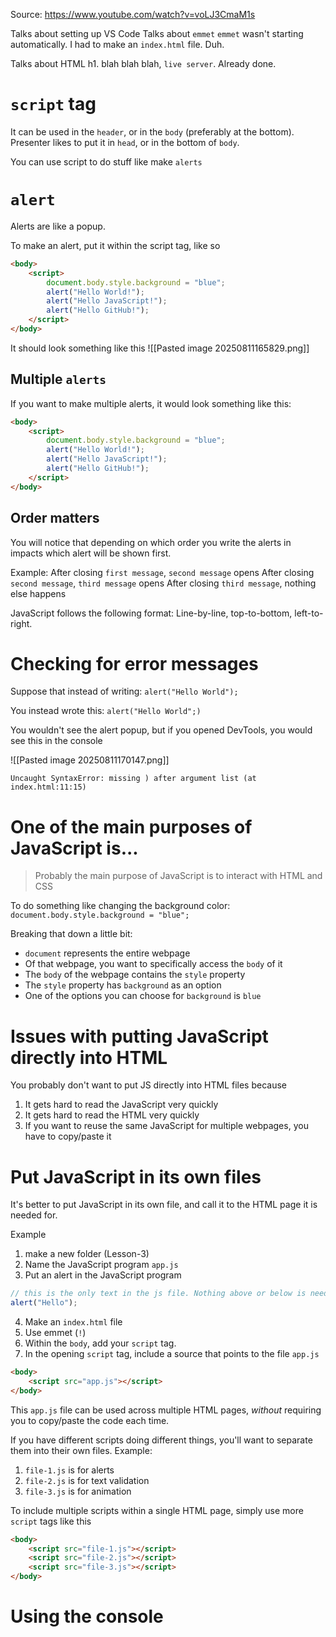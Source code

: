 Source: https://www.youtube.com/watch?v=voLJ3CmaM1s

Talks about setting up VS Code
Talks about `emmet`
`emmet` wasn't starting automatically. I had to make an `index.html` file. Duh.

Talks about HTML
h1. blah blah blah, `live server`. Already done.

# `script` tag
It can be used in the `header`, or in the `body` (preferably at the bottom).
Presenter likes to put it in `head`, or in the bottom of `body`.

You can use script to do stuff like make `alerts`
# `alert`
Alerts are like a popup.

To make an alert, put it within the script tag, like so

```html
<body>
    <script>
        document.body.style.background = "blue";
        alert("Hello World!");
        alert("Hello JavaScript!");
        alert("Hello GitHub!");
    </script>
</body>
```

It should look something like this
![[Pasted image 20250811165829.png]]

## Multiple `alerts`

If you want to make multiple alerts, it would look something like this:

```html
<body>
    <script>
        document.body.style.background = "blue";
        alert("Hello World!");
        alert("Hello JavaScript!");
        alert("Hello GitHub!");
    </script>
</body>
```

## Order matters
You will notice that depending on which order you write the alerts in impacts which alert will be shown first.

Example:
After closing `first message`, `second message` opens
After closing `second message`, `third message` opens
After closing `third message`, nothing else happens

JavaScript follows the following format:
Line-by-line, top-to-bottom, left-to-right.

# Checking for error messages
Suppose that instead of writing:
`alert("Hello World");`

You instead wrote this:
`alert("Hello World";)`

You wouldn't see the alert popup, but if you opened DevTools, you would see this in the console

![[Pasted image 20250811170147.png]]

`Uncaught SyntaxError: missing ) after argument list (at index.html:11:15)`

# One of the main purposes of JavaScript is...
> Probably the main purpose of JavaScript is to interact with HTML and CSS

To do something like changing the background color:
`document.body.style.background = "blue";`

Breaking that down a little bit:
* `document` represents the entire webpage
* Of that webpage, you want to specifically access the `body` of it
* The `body` of the webpage contains the `style` property
* The `style` property has `background` as an option
* One of the options you can choose for `background` is `blue`

# Issues with putting JavaScript directly into HTML
You probably don't want to put JS directly into HTML files because
1. It gets hard to read the JavaScript very quickly
2. It gets hard to read the HTML very quickly
3. If you want to reuse the same JavaScript for multiple webpages, you have to copy/paste it

# Put JavaScript in its own files
It's better to put JavaScript in its own file, and call it to the HTML page it is needed for.

Example
1. make a new folder (Lesson-3)
2. Name the JavaScript program `app.js`
3. Put an alert in the JavaScript program
```js
// this is the only text in the js file. Nothing above or below is needed!
alert("Hello");
```
4. Make an `index.html` file
5. Use emmet (`!`)
6. Within the `body`, add your `script` tag.
7. In the opening `script` tag, include a source that points to the file `app.js`

```html
<body>
    <script src="app.js"></script>
</body>
```

This `app.js` file can be used across multiple HTML pages, *without* requiring you to copy/paste the code each time.

If you have different scripts doing different things, you'll want to separate them into their own files.
Example:
1. `file-1.js` is for alerts
2. `file-2.js` is for text validation
3. `file-3.js` is for animation

To include multiple scripts within a single HTML page, simply use more `script` tags like this
```html
<body>
    <script src="file-1.js"></script>
    <script src="file-2.js"></script>
    <script src="file-3.js"></script>
</body>
```
# Using the console
